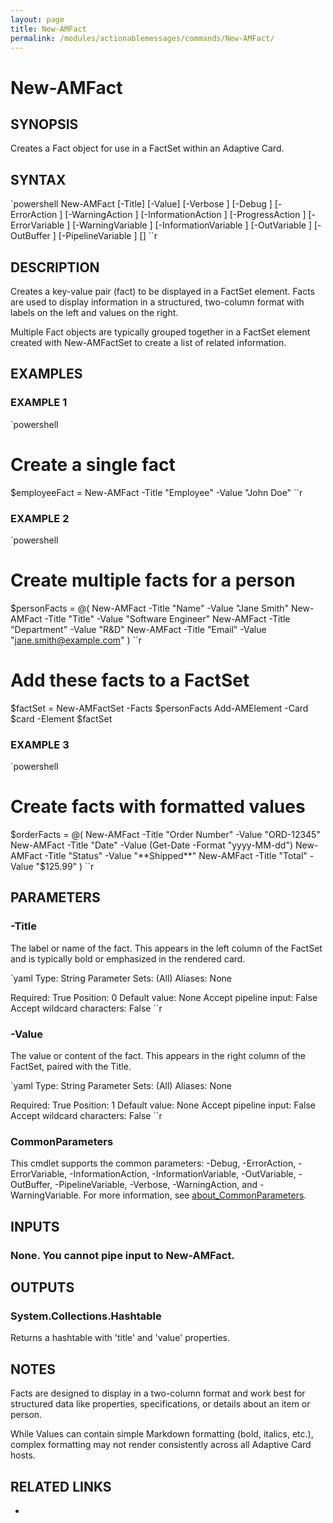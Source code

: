 ```yaml
---
layout: page
title: New-AMFact
permalink: /modules/actionablemessages/commands/New-AMFact/
---
```


# New-AMFact

## SYNOPSIS
Creates a Fact object for use in a FactSet within an Adaptive Card.

## SYNTAX

`powershell
New-AMFact [-Title] <String> [-Value] <String> [-Verbose <SwitchParameter>] [-Debug <SwitchParameter>] [-ErrorAction <ActionPreference>] [-WarningAction <ActionPreference>] [-InformationAction <ActionPreference>] [-ProgressAction <ActionPreference>] [-ErrorVariable <String>] [-WarningVariable <String>] [-InformationVariable <String>] [-OutVariable <String>] [-OutBuffer <Int32>] [-PipelineVariable <String>] [<CommonParameters>]
``r

## DESCRIPTION
Creates a key-value pair (fact) to be displayed in a FactSet element.
Facts are used to display information in a structured, two-column format
with labels on the left and values on the right.

Multiple Fact objects are typically grouped together in a FactSet element
created with New-AMFactSet to create a list of related information.

## EXAMPLES

### EXAMPLE 1
`powershell
# Create a single fact
$employeeFact = New-AMFact -Title "Employee" -Value "John Doe"
``r

    

### EXAMPLE 2
`powershell
# Create multiple facts for a person
$personFacts = @(
    New-AMFact -Title "Name" -Value "Jane Smith"
    New-AMFact -Title "Title" -Value "Software Engineer"
    New-AMFact -Title "Department" -Value "R&D"
    New-AMFact -Title "Email" -Value "jane.smith@example.com"
)
``r

# Add these facts to a FactSet
$factSet = New-AMFactSet -Facts $personFacts
Add-AMElement -Card $card -Element $factSet    

### EXAMPLE 3
`powershell
# Create facts with formatted values
$orderFacts = @(
    New-AMFact -Title "Order Number" -Value "ORD-12345"
    New-AMFact -Title "Date" -Value (Get-Date -Format "yyyy-MM-dd")
    New-AMFact -Title "Status" -Value "**Shipped**"
    New-AMFact -Title "Total" -Value "$125.99"
)
``r

    

## PARAMETERS

### -Title
The label or name of the fact. This appears in the left column of the FactSet
and is typically bold or emphasized in the rendered card.

`yaml
Type: String
Parameter Sets: (All)
Aliases: None

Required: True
Position: 0
Default value: None
Accept pipeline input: False
Accept wildcard characters: False
``r

### -Value
The value or content of the fact. This appears in the right column of the FactSet,
paired with the Title.

`yaml
Type: String
Parameter Sets: (All)
Aliases: None

Required: True
Position: 1
Default value: None
Accept pipeline input: False
Accept wildcard characters: False
``r

### CommonParameters
This cmdlet supports the common parameters: -Debug, -ErrorAction, -ErrorVariable, -InformationAction, -InformationVariable, -OutVariable, -OutBuffer, -PipelineVariable, -Verbose, -WarningAction, and -WarningVariable. For more information, see [about_CommonParameters](https://learn.microsoft.com/en-us/powershell/module/microsoft.powershell.core/about/about_commonparameters).

## INPUTS
### None. You cannot pipe input to New-AMFact.

## OUTPUTS
### System.Collections.Hashtable
Returns a hashtable with 'title' and 'value' properties.

## NOTES
Facts are designed to display in a two-column format and work best for structured
data like properties, specifications, or details about an item or person.

While Values can contain simple Markdown formatting (bold, italics, etc.),
complex formatting may not render consistently across all Adaptive Card hosts.

## RELATED LINKS
* [](https://adaptivecards.io/explorer/FactSet.html)


